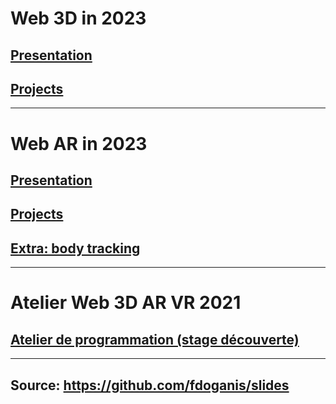 

# Web 3D in 2023

## [Presentation](./web3d_presentation_20230204.html)

## [Projects](./web3d_projects_20230212.html)

---

# Web AR in 2023

## [Presentation](./ar_presentation_20230212.html)

## [Projects](./ar_projects_20220209.html)

## [Extra: body tracking](./bodytracking.md)

---

# Atelier Web 3D AR VR 2021

## [Atelier de programmation (stage découverte)](./Atelier_programmation_Web3D_AR_VR.html)

---

## Source: https://github.com/fdoganis/slides
